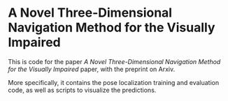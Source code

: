 # A Novel Three-Dimensional Navigation Method for the Visually Impaired
This is code for the paper *A Novel Three-Dimensional Navigation Method for the Visually Impaired* paper, with the preprint on Arxiv.

More specifically, it contains the pose localization training and evaluation code, as well as scripts to visualize the predictions.
